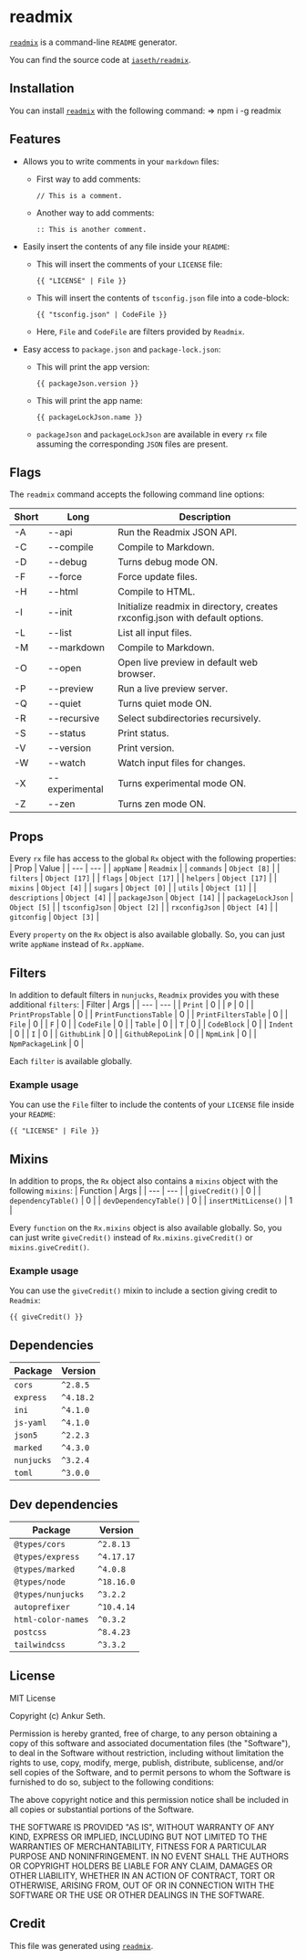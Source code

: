 
# readmix

[`readmix`](https://www.npmjs.com/package/readmix) is a command-line `README` generator.

You can find the source code at [`iaseth/readmix`](https://github.com/iaseth/readmix).



## Installation
You can install [`readmix`](https://www.npmjs.com/package/readmix) with the following command:
=> npm i -g readmix



## Features
* Allows you to write comments in your `markdown` files:

    * First way to add comments:
        ```
        // This is a comment.
        ```

    * Another way to add comments:
        ```
        :: This is another comment.
        ```

* Easily insert the contents of any file inside your `README`:

    * This will insert the comments of your `LICENSE` file:
        ```
        {{ "LICENSE" | File }}
        ```

    * This will insert the contents of `tsconfig.json` file into a code-block:
        ```
        {{ "tsconfig.json" | CodeFile }}
        ```

    * Here, `File` and `CodeFile` are filters provided by `Readmix`.

* Easy access to `package.json` and `package-lock.json`:

    * This will print the app version:
        ```
        {{ packageJson.version }}
        ```

    * This will print the app name:
        ```
        {{ packageLockJson.name }}
        ```

    * `packageJson` and `packageLockJson` are available in every `rx` file assuming the corresponding `JSON` files are present.



## Flags

The  `readmix` command accepts the following command line options:

| Short | Long | Description |
| --- | --- | --- |
| -A | --api | Run the Readmix JSON API. |
| -C | --compile | Compile to Markdown. |
| -D | --debug | Turns debug mode ON. |
| -F | --force | Force update files. |
| -H | --html | Compile to HTML. |
| -I | --init | Initialize readmix in directory, creates rxconfig.json with default options. |
| -L | --list | List all input files. |
| -M | --markdown | Compile to Markdown. |
| -O | --open | Open live preview in default web browser. |
| -P | --preview | Run a live preview server. |
| -Q | --quiet | Turns quiet mode ON. |
| -R | --recursive | Select subdirectories recursively. |
| -S | --status | Print status. |
| -V | --version | Print version. |
| -W | --watch | Watch input files for changes. |
| -X | --experimental | Turns experimental mode ON. |
| -Z | --zen | Turns zen mode ON. |



## Props

Every `rx` file has access to the global `Rx` object with the following properties:
| Prop | Value |
| --- | --- |
| `appName` | `Readmix` |
| `commands` | `Object [8]` |
| `filters` | `Object [17]` |
| `flags` | `Object [17]` |
| `helpers` | `Object [17]` |
| `mixins` | `Object [4]` |
| `sugars` | `Object [0]` |
| `utils` | `Object [1]` |
| `descriptions` | `Object [4]` |
| `packageJson` | `Object [14]` |
| `packageLockJson` | `Object [5]` |
| `tsconfigJson` | `Object [2]` |
| `rxconfigJson` | `Object [4]` |
| `gitconfig` | `Object [3]` |


Every `property` on the `Rx` object is also available globally.
So, you can just write `appName` instead of `Rx.appName`.



## Filters

In addition to default filters in `nunjucks`, `Readmix` provides you with these additional `filters`:
| Filter | Args |
| --- | --- |
| `Print` | 0 |
| `P` | 0 |
| `PrintPropsTable` | 0 |
| `PrintFunctionsTable` | 0 |
| `PrintFiltersTable` | 0 |
| `File` | 0 |
| `F` | 0 |
| `CodeFile` | 0 |
| `Table` | 0 |
| `T` | 0 |
| `CodeBlock` | 0 |
| `Indent` | 0 |
| `I` | 0 |
| `GithubLink` | 0 |
| `GithubRepoLink` | 0 |
| `NpmLink` | 0 |
| `NpmPackageLink` | 0 |

Each `filter` is available globally.


### Example usage
You can use the `File` filter to include the contents of your `LICENSE` file inside your `README`:

```
{{ "LICENSE" | File }}
```



## Mixins

In addition to props, the `Rx` object also contains a `mixins` object with the following `mixins`:
| Function | Args |
| --- | --- |
| `giveCredit()` | 0 |
| `dependencyTable()` | 0 |
| `devDependencyTable()` | 0 |
| `insertMitLicense()` | 1 |


Every `function` on the `Rx.mixins` object is also available globally.
So, you can just write `giveCredit()` instead of `Rx.mixins.giveCredit()` or `mixins.giveCredit()`.

### Example usage
You can use the `giveCredit()` mixin to include a section giving credit to `Readmix`:

```
{{ giveCredit() }}
```



## Dependencies
| Package | Version |
| --- | --- |
| `cors` | `^2.8.5` |
| `express` | `^4.18.2` |
| `ini` | `^4.1.0` |
| `js-yaml` | `^4.1.0` |
| `json5` | `^2.2.3` |
| `marked` | `^4.3.0` |
| `nunjucks` | `^3.2.4` |
| `toml` | `^3.0.0` |



## Dev dependencies
| Package | Version |
| --- | --- |
| `@types/cors` | `^2.8.13` |
| `@types/express` | `^4.17.17` |
| `@types/marked` | `^4.0.8` |
| `@types/node` | `^18.16.0` |
| `@types/nunjucks` | `^3.2.2` |
| `autoprefixer` | `^10.4.14` |
| `html-color-names` | `^0.3.2` |
| `postcss` | `^8.4.23` |
| `tailwindcss` | `^3.3.2` |



## License
MIT License

Copyright (c) Ankur Seth.

Permission is hereby granted, free of charge, to any person obtaining a copy
of this software and associated documentation files (the "Software"), to deal
in the Software without restriction, including without limitation the rights
to use, copy, modify, merge, publish, distribute, sublicense, and/or sell
copies of the Software, and to permit persons to whom the Software is
furnished to do so, subject to the following conditions:

The above copyright notice and this permission notice shall be included in all
copies or substantial portions of the Software.

THE SOFTWARE IS PROVIDED "AS IS", WITHOUT WARRANTY OF ANY KIND, EXPRESS OR
IMPLIED, INCLUDING BUT NOT LIMITED TO THE WARRANTIES OF MERCHANTABILITY,
FITNESS FOR A PARTICULAR PURPOSE AND NONINFRINGEMENT. IN NO EVENT SHALL THE
AUTHORS OR COPYRIGHT HOLDERS BE LIABLE FOR ANY CLAIM, DAMAGES OR OTHER
LIABILITY, WHETHER IN AN ACTION OF CONTRACT, TORT OR OTHERWISE, ARISING FROM,
OUT OF OR IN CONNECTION WITH THE SOFTWARE OR THE USE OR OTHER DEALINGS IN THE
SOFTWARE.


## Credit

This file was generated using [`readmix`](https://github.com/iaseth/readmix).

